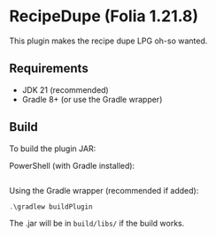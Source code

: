 # RecipeDupe (Folia 1.21.8)

This plugin makes the recipe dupe LPG oh-so wanted.

## Requirements
- JDK 21 (recommended)
- Gradle 8+ (or use the Gradle wrapper)

## Build
To build the plugin JAR:

PowerShell (with Gradle installed):
```powershell

```

Using the Gradle wrapper (recommended if added):
```powershell
.\gradlew buildPlugin
```

The .jar will be in `build/libs/` if the build works.